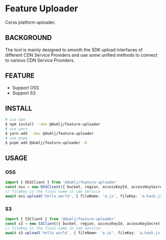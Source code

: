 <!-- This file is dynamically generated. please edit in __readme__ -->

# Feature Uploader

Corss platform uploader.

## BACKGROUND

The tool is mainly designed to smooth the SDK upload interfaces of different CDN Service Providers and use some unified methods to connect to various CDN Service Providers.

## FEATURE

- Support OSS
- Support S3

## INSTALL

```bash
# use npm
$ npm install --dev @dumlj/feature-uploader
# use yarn
$ yarn add --dev @dumlj/feature-uploader
# use pnpm
$ pnpm add @dumlj/feature-uploader -D
```

## USAGE

### OSS

```ts
import { OSSClient } from '@dumlj/feature-uploader'
const oss = new OSSClient({ bucket, region, accessKeyId, accessKeySecret })
// fileKey is the final name in cdn service
await oss.upload('hello world', { fileName: 'a.js', fileKey: 'a.hash.js' })
```

### S3

```ts
import { S3Client } from '@dumlj/feature-uploader'
const s3 = new S3Client({ bucket, region, accessKeyId, accessKeySecret })
// fileKey is the final name in cdn service
await s3.upload('hello world', { fileName: 'a.js', fileKey: 'a.hash.js' })
```

